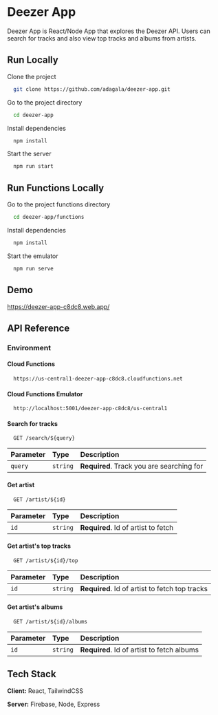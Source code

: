 # Deezer App

Deezer App is React/Node App that explores the Deezer API. Users can search for
tracks and also view top tracks and albums from artists.

## Run Locally

Clone the project

```bash
  git clone https://github.com/adagala/deezer-app.git
```

Go to the project directory

```bash
  cd deezer-app
```

Install dependencies

```bash
  npm install
```

Start the server

```bash
  npm run start
```

## Run Functions Locally

Go to the project functions directory

```bash
  cd deezer-app/functions
```

Install dependencies

```bash
  npm install
```

Start the emulator

```bash
  npm run serve
```

## Demo

https://deezer-app-c8dc8.web.app/

## API Reference

### Environment

#### Cloud Functions

```http
  https://us-central1-deezer-app-c8dc8.cloudfunctions.net
```

#### Cloud Functions Emulator

```http
  http://localhost:5001/deezer-app-c8dc8/us-central1
```

#### Search for tracks

```http
  GET /search/${query}
```

| Parameter | Type     | Description                               |
| :-------- | :------- | :---------------------------------------- |
| `query`   | `string` | **Required**. Track you are searching for |

#### Get artist

```http
  GET /artist/${id}
```

| Parameter | Type     | Description                         |
| :-------- | :------- | :---------------------------------- |
| `id`      | `string` | **Required**. Id of artist to fetch |

#### Get artist's top tracks

```http
  GET /artist/${id}/top
```

| Parameter | Type     | Description                                    |
| :-------- | :------- | :--------------------------------------------- |
| `id`      | `string` | **Required**. Id of artist to fetch top tracks |

#### Get artist's albums

```http
  GET /artist/${id}/albums
```

| Parameter | Type     | Description                                |
| :-------- | :------- | :----------------------------------------- |
| `id`      | `string` | **Required**. Id of artist to fetch albums |

## Tech Stack

**Client:** React, TailwindCSS

**Server:** Firebase, Node, Express
